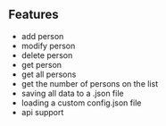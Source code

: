 ## Features
- add person
- modify person
- delete person
- get person
- get all persons
- get the number of persons on the list
- saving all data to a .json file
- loading a custom config.json file
- api support
